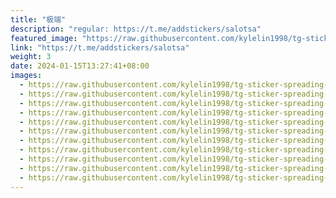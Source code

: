 ```yaml
---
title: "极端"
description: "regular: https://t.me/addstickers/salotsa"
featured_image: "https://raw.githubusercontent.com/kylelin1998/tg-sticker-spreading-worldwide-images/main/img/618efa4e-73e8-48d0-b4cf-2bbbc703c48f.jpg"
link: "https://t.me/addstickers/salotsa"
weight: 3
date: 2024-01-15T13:27:41+08:00
images:
  - https://raw.githubusercontent.com/kylelin1998/tg-sticker-spreading-worldwide-images/main/img/618efa4e-73e8-48d0-b4cf-2bbbc703c48f.jpg
  - https://raw.githubusercontent.com/kylelin1998/tg-sticker-spreading-worldwide-images/main/img/1ef12af7-4f34-494b-9661-3ba2637f2168.jpg
  - https://raw.githubusercontent.com/kylelin1998/tg-sticker-spreading-worldwide-images/main/img/d3b8dce4-2a44-4d57-938a-d0d9e00a2b3a.jpg
  - https://raw.githubusercontent.com/kylelin1998/tg-sticker-spreading-worldwide-images/main/img/d341332d-8dcb-4c5e-89d7-af6b356cffd8.jpg
  - https://raw.githubusercontent.com/kylelin1998/tg-sticker-spreading-worldwide-images/main/img/e1766b64-f4aa-41be-94a7-f381dd3f94a0.jpg
  - https://raw.githubusercontent.com/kylelin1998/tg-sticker-spreading-worldwide-images/main/img/90b3ba4d-9c5a-49b2-9e48-88a55f1b9acb.jpg
  - https://raw.githubusercontent.com/kylelin1998/tg-sticker-spreading-worldwide-images/main/img/d633f3db-e271-48bb-a1aa-cb189fc4f4bd.jpg
  - https://raw.githubusercontent.com/kylelin1998/tg-sticker-spreading-worldwide-images/main/img/500e2ff9-aefe-41fc-beae-745a4a67d983.jpg
  - https://raw.githubusercontent.com/kylelin1998/tg-sticker-spreading-worldwide-images/main/img/f529c754-93bb-4378-a18e-0ebc63fe22a4.jpg
  - https://raw.githubusercontent.com/kylelin1998/tg-sticker-spreading-worldwide-images/main/img/2537b236-095e-4b5d-9a23-0c4a8e2909c8.jpg
  - https://raw.githubusercontent.com/kylelin1998/tg-sticker-spreading-worldwide-images/main/img/354407c7-a3f2-4b7f-a630-89244c06b256.jpg
---
```


